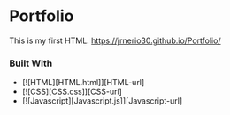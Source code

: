 # Portfolio
This is my first HTML.
https://jrnerio30.github.io/Portfolio/

### Built With

* [![HTML][HTML.html]][HTML-url]
* [![CSS][CSS.css]][CSS-url]
* [![Javascript][Javascript.js]][Javascript-url]
